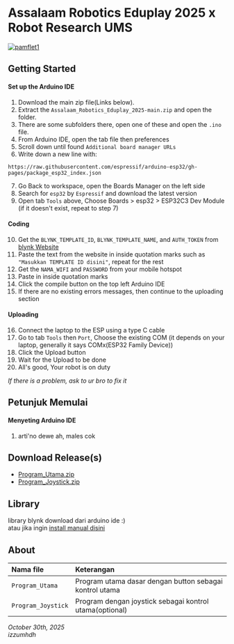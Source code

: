 
  # Assalaam Robotics Eduplay 2025 x Robot Research UMS
    
  <a href="https://ibb.co.com/Kj2XXzsV"><img src="https://i.ibb.co.com/Kj2XXzsV/pamflet1.jpg" alt="pamflet1" border="0"></a>
    
  ## Getting Started
  #### Set up the Arduino IDE
  1. Download the main zip file(Links below).
  2. Extract the `Assalaam_Robotics_Eduplay_2025-main.zip` and open the folder.
  3. There are some subfolders there, open one of these and open the `.ino` file.
  4. From Arduino IDE, open the tab file then preferences
  5. Scroll down until found `Additional board manager URLs`
  6. Write down a new line with:

    https://raw.githubusercontent.com/espressif/arduino-esp32/gh-pages/package_esp32_index.json
  7. Go Back to workspace, open the Boards Manager on the left side
  8. Search for `esp32` by `Espressif` and download the latest version
  9. Open tab `Tools` above, Choose Boards > esp32 > ESP32C3 Dev Module (if it doesn't exist, repeat to step 7)

  #### Coding
  10. Get the `BLYNK_TEMPLATE_ID`, `BLYNK_TEMPLATE_NAME`, and `AUTH_TOKEN` from [blynk Website](https://www.blynk.io/)
  11. Paste the text from the website in inside quotation marks such as `"Masukkan TEMPLATE ID disini"`, repeat for the rest
  12. Get the `NAMA_WIFI` and `PASSWORD` from your mobile hotspot
  13. Paste in inside quotation marks
  14. Click the compile button on the top left Arduino IDE
  15. If there are no existing errors messages, then continue to the uploading section
  
  #### Uploading
  16. Connect the laptop to the ESP using a type C cable
  17. Go to tab `Tools` then `Port`, Choose the existing COM (it depends on your laptop, generally it says COMx(ESP32 Family Device))
  18. Click the Upload button
  19. Wait for the Upload to be done
  20. All's good, Your robot is on duty
    
  *If there is a problem, ask to ur bro to fix it*

  
    
  ## Petunjuk Memulai
  #### Menyeting Arduino IDE
  1. arti'no dewe ah, males cok

  ## Download Release(s)
  * [Program_Utama.zip](https://github.com/izzumhd/Assalaam_Robotics_Eduplay_2025/releases/download/v1.0.0/Program_Utama.zip)  
  * [Program_Joystick.zip](https://github.com/izzumhd/Assalaam_Robotics_Eduplay_2025/releases/download/v1.0.0/Program_Joystick.zip)
  
  ## Library
  library blynk download dari arduino ide :)  
  atau jika ingin [install manual disini](https://github.com/blynkkk/blynk-library/releases/tag/v1.3.2)
  
  ## About
  | **Nama file** | **Keterangan** |
  |:----------|:-----------|
  | `Program_Utama` | Program utama dasar dengan button sebagai kontrol utama |
  | `Program_Joystick` | Program dengan joystick sebagai kontrol utama(optional) |

  *October 30th, 2025*  
  *izzumhdh*







